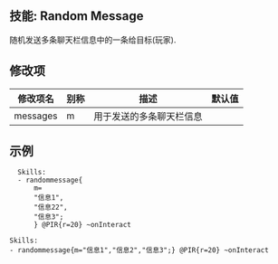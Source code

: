 技能: Random Message
--------------------------

随机发送多条聊天栏信息中的一条给目标(玩家).

修改项
----------

| 修改项名 | 别称    | 描述                                                                                                    | 默认值 |
|-----------|------------|----------------------------------------------------------------------------------------------------------------|---------------|
| messages  | m       | 用于发送的多条聊天栏信息 |      

示例
--------

      Skills:
      - randommessage{
          m=
          "信息1",
          "信息22",
          "信息3";
          } @PIR{r=20} ~onInteract

    Skills:
    - randommessage{m="信息1","信息2","信息3";} @PIR{r=20} ~onInteract